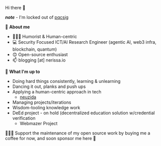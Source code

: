 Hi there 👋 

***note*** - I'm locked out of [pqcsig](https://github.com/PQCSig#-hi-there-) 

📃 **About me**

- 👩🏽‍💻 Humorist & Human-centric 
- 💻 Security Focused ICT/AI Research Engineer (agentic AI, web3 infra, blockchain, quantum) 
- 😊  Open-source enthusiast
- 📫  blogging [at] nerissa.io 
&nbsp;

🌱 **What I'm up to**
- Doing hard things consistently, learning & unlearning
- Dancing it out, planks and push ups
- Applying a human-centric approach in tech
  - [neuzida](https://neuzida.io)
- Managing projects/iterations 
- Wisdom-tooling knowledge work 
- DeEd project - on hold (decentralized education solution w/credential verification
   - Webmazer Project

👩🏽‍💻 Support the maintenance of my open source work by buying me a coffee for now, and soon sponsor me here  🤗
